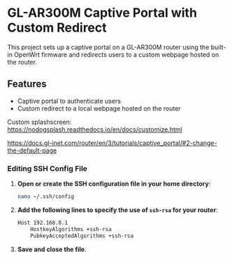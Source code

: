 # GL-AR300M Captive Portal with Custom Redirect

This project sets up a captive portal on a GL-AR300M router using the built-in OpenWrt firmware and redirects users to a custom webpage hosted on the router.

## Features
- Captive portal to authenticate users
- Custom redirect to a local webpage hosted on the router


Custom splashscreen:
https://nodogsplash.readthedocs.io/en/docs/customize.html

https://docs.gl-inet.com/router/en/3/tutorials/captive_portal/#2-change-the-default-page


### Editing SSH Config File

1. **Open or create the SSH configuration file in your home directory**:
    ```sh
    nano ~/.ssh/config
    ```

2. **Add the following lines to specify the use of `ssh-rsa` for your router**:
    ```sh
    Host 192.168.8.1
        HostkeyAlgorithms +ssh-rsa
        PubkeyAcceptedAlgorithms +ssh-rsa
    ```

3. **Save and close the file**.